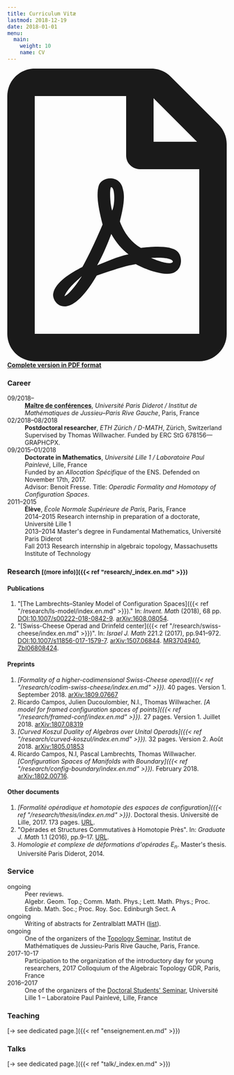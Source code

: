 ```yaml
---
title: Curriculum Vitæ
lastmod: 2018-12-19
date: 2018-01-01
menu:
  main:
    weight: 10
    name: CV
---
```


<p class="lead"><strong><a href="cv-en.pdf"><svg class="svg-inline--fa fa-file-pdf fa-w-12" aria-hidden="true" data-prefix="far" data-icon="file-pdf" role="img" xmlns="http://www.w3.org/2000/svg" viewBox="0 0 384 512" data-fa-i2svg=""><path fill="currentColor" d="M369.9 97.9L286 14C277 5 264.8-.1 252.1-.1H48C21.5 0 0 21.5 0 48v416c0 26.5 21.5 48 48 48h288c26.5 0 48-21.5 48-48V131.9c0-12.7-5.1-25-14.1-34zM332.1 128H256V51.9l76.1 76.1zM48 464V48h160v104c0 13.3 10.7 24 24 24h104v288H48zm250.2-143.7c-12.2-12-47-8.7-64.4-6.5-17.2-10.5-28.7-25-36.8-46.3 3.9-16.1 10.1-40.6 5.4-56-4.2-26.2-37.8-23.6-42.6-5.9-4.4 16.1-.4 38.5 7 67.1-10 23.9-24.9 56-35.4 74.4-20 10.3-47 26.2-51 46.2-3.3 15.8 26 55.2 76.1-31.2 22.4-7.4 46.8-16.5 68.4-20.1 18.9 10.2 41 17 55.8 17 25.5 0 28-28.2 17.5-38.7zm-198.1 77.8c5.1-13.7 24.5-29.5 30.4-35-19 30.3-30.4 35.7-30.4 35zm81.6-190.6c7.4 0 6.7 32.1 1.8 40.8-4.4-13.9-4.3-40.8-1.8-40.8zm-24.4 136.6c9.7-16.9 18-37 24.7-54.7 8.3 15.1 18.9 27.2 30.1 35.5-20.8 4.3-38.9 13.1-54.8 19.2zm131.6-5s-5 6-37.3-7.8c35.1-2.6 40.9 5.4 37.3 7.8z"></path></svg> Complete version in PDF format</a></strong></p>

### Career

<div class="row">
<dt class="col-lg-2 col-sm-3">09/2018–</dt>
<dd class="col-lg-10 col-sm-9"><strong><abbr title="= permanent rank B faculty position.">Maître de conférences</abbr></strong>, <em>Université Paris Diderot / Institut de Mathématiques de Jussieu–Paris Rive Gauche</em>, Paris, France</dd>

<dt class="col-lg-2 col-sm-3">02/2018–08/2018</dt>
<dd class="col-lg-10 col-sm-9"><strong>Postdoctoral researcher</strong>, <em>ETH Zürich / D-MATH</em>, Zürich, Switzerland<br>
Supervised by Thomas Willwacher. Funded by ERC StG 678156—GRAPHCPX.</dd>

<dt class="col-lg-2 col-sm-3">09/2015–01/2018</dt>
<dd class="col-lg-10 col-sm-9"><strong>Doctorate in Mathematics</strong>, <em>Université Lille 1 / Laboratoire Paul Painlevé</em>, Lille, France<br>
Funded by an <em>Allocation Spécifique</em> of the ENS. Defended on November 17th, 2017.<br>
Advisor: Benoit Fresse.
Title: <em>Operadic Formality and Homotopy of Configuration Spaces</em>.</dd>

<dt class="col-lg-2 col-sm-3">2011–2015</dt>
<dd class="col-lg-10 col-sm-9"><strong>Élève</strong>, <em>École Normale Supérieure de Paris</em>, Paris, France<br>
2014–2015 Research internship in preparation of a doctorate, Université Lille 1<br>
2013–2014 Master's degree in Fundamental Mathematics, Université Paris Diderot<br>
Fall 2013 Research internship in algebraic topology, Massachusetts Institute of Technology</dd>
</div>

### Research <small>[(more info)]({{< ref "research/_index.en.md" >}})</small>

#### Publications

1. "[The Lambrechts–Stanley Model of Configuration Spaces]({{< ref "/research/ls-model/index.en.md" >}})." In: *Invent. Math* (2018), 68 pp. [DOI:10.1007/s00222-018-0842-9](https://dx.doi.org/10.1007/s00222-018-0842-9). [arXiv:1608.08054](http://arxiv.org/abs/1608.08054).
2. "[Swiss-Cheese Operad and Drinfeld center]({{< ref "/research/swiss-cheese/index.en.md" >}})". In: *Israel J. Math* 221.2 (2017), pp.941–972. [DOI:10.1007/s11856-017-1579-7](https://doi.org/10.1007/s11856-017-1579-7). [arXiv:1507.06844](http://arxiv.org/abs/1507.06844). [MR3704940](https://mathscinet.ams.org/mathscinet-getitem?mr=3704940), [Zbl06808424](https://zbmath.org/?q=an:06808424).

#### Preprints

1. *[Formality of a higher-codimensional Swiss-Cheese operad]({{< ref "/research/codim-swiss-cheese/index.en.md" >}}).* 40 pages. Version 1. September 2018. [arXiv:1809.07667](http://arxiv.org/abs/1809.07667)
2. Ricardo Campos, Julien Ducoulombier, N.I., Thomas Willwacher. *[A model for framed configuration spaces of points]({{< ref "/research/framed-conf/index.en.md" >}}).* 27 pages. Version 1. Juillet 2018. [arXiv:1807.08319](http://arxiv.org/abs/1807.08319)
3. *[Curved Koszul Duality of Algebras over Unital Operads]({{< ref "/research/curved-koszul/index.en.md" >}}).* 32 pages. Version 2. Août 2018. [arXiv:1805.01853](http://arxiv.org/abs/1805.01853)
4. Ricardo Campos, N.I, Pascal Lambrechts, Thomas Willwacher. *[Configuration Spaces of Manifolds with Boundary]({{< ref "/research/config-boundary/index.en.md" >}}).* February 2018. [arXiv:1802.00716](http://arxiv.org/abs/1802.00716).

#### Other documents

1. *[Formalité opéradique et homotopie des espaces de configuration]({{< ref "/research/thesis/index.en.md" >}})*. Doctoral thesis. Université de Lille, 2017. 173 pages. [URL](http://ori.univ-lille1.fr/notice/view/univ-lille1-ori-455595).
1. "Opérades et Structures Commutatives à Homotopie Près". In: *Graduate J. Math* 1.1 (2016), pp.9–17. [URL](http://www.gradmath.org/article/operades-et-structures-commutatives-a-homotopie-pres/).
1. *Homologie et complexe de déformations d'opérades $E_n$*. Master's thesis. Université Paris Diderot, 2014.

### Service

<div class="row">
<dt class="col-lg-2 col-sm-3">ongoing</dt>
<dd class="col-lg-10 col-sm-9">Peer reviews.<br>
Algebr. Geom. Top.; Comm. Math. Phys.; Lett. Math. Phys.; Proc. Edinb. Math. Soc.; Proc. Roy. Soc. Edinburgh Sect. A</dd>

<dt class="col-lg-2 col-sm-3">ongoing</dt>
<dd class="col-lg-10 col-sm-9">Writing of abstracts for Zentralblatt MATH (<a href="https://zbmath.org/?q=rv%3Anajib.idrissi">list</a>).</dd>

<dt class="col-lg-2 col-sm-3">ongoing</dt>
<dd class="col-lg-10 col-sm-9">One of the organizers of the <a href="https://www.imj-prg.fr/spip.php?article67">Topology Seminar</a>, Institut de Mathématiques de Jussieu-Paris Rive Gauche, Paris, France.</dd>

<dt class="col-lg-2 col-sm-3">2017-10-17</dt>
<dd class="col-lg-10 col-sm-9">Participation to the organization of the introductory day for young researchers, 2017 Colloquium of the Algebraic Topology GDR, Paris, France</dd>

<dt class="col-lg-2 col-sm-3">2016–2017</dt>
<dd class="col-lg-10 col-sm-9">One of the organizers of the <a href="http://math.univ-lille1.fr/d7/sdocpo">Doctoral Students' Seminar</a>, Université Lille 1 – Laboratoire Paul Painlevé, Lille, France</dd>
</div>

### Teaching

[→ see dedicated page.]({{< ref "enseignement.en.md" >}})

### Talks

[→ see dedicated page.]({{< ref "talk/_index.en.md" >}})
